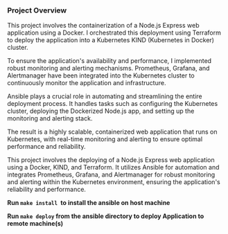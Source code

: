 ### **Project Overview**

This project involves the containerization of a Node.js Express web application using a Docker. I orchestrated this deployment using Terraform to deploy the application into a Kubernetes KIND (Kubernetes in Docker) cluster.

To ensure the application's availability and performance, I implemented robust monitoring and alerting mechanisms. Prometheus, Grafana, and Alertmanager have been integrated into the Kubernetes cluster to continuously monitor the application and infrastructure.

Ansible plays a crucial role in automating and streamlining the entire deployment process. It handles tasks such as configuring the Kubernetes cluster, deploying the Dockerized Node.js app, and setting up the monitoring and alerting stack.

The result is a highly scalable, containerized web application that runs on Kubernetes, with real-time monitoring and alerting to ensure optimal performance and reliability.

This project involves the deploying of a Node.js Express web application using a Docker, KIND, and Terraform. It utilizes Ansible for automation and integrates Prometheus, Grafana, and Alertmanager for robust monitoring and alerting within the Kubernetes environment, ensuring the application's reliability and performance.

**Run `make install `to install the ansible on host machine**

**Run `make deploy` from the ansible directory to deploy Application to remote machine(s)**